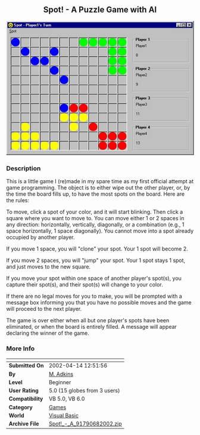 ﻿<div align="center">

## Spot\! \- A Puzzle Game with AI

<img src="PIC200268720355517.jpg">
</div>

### Description

This is a little game I (re)made in my spare time as my first official attempt at game programming. The object is to either wipe out the other player, or, by the time the board fills up, to have the most spots on the board. Here are the rules:

To move, click a spot of your color, and it will start blinking. Then click a square where you want to move to. You can move either 1 or 2 spaces in any direction: horizontally, vertically, diagonally, or a combination (e.g., 1 space horizontally, 1 space diagonally). You cannot move into a spot already occupied by another player.

If you move 1 space, you will "clone" your spot. Your 1 spot will become 2.

If you move 2 spaces, you will "jump" your spot. Your 1 spot stays 1 spot, and just moves to the new square.

If you move your spot within one space of another player's spot(s), you capture their spot(s), and their spot(s) will change to your color.

If there are no legal moves for you to make, you will be prompted with a message box informing you that you have no possible moves and the game will proceed to the next player.

The game is over either when all but one player's spots have been eliminated, or when the board is entirely filled. A message will appear declaring the winner of the game.
 
### More Info
 


<span>             |<span>
---                |---
**Submitted On**   |2002-04-14 12:51:56
**By**             |[M\. Adkins](https://github.com/Planet-Source-Code/PSCIndex/blob/master/ByAuthor/m-adkins.md)
**Level**          |Beginner
**User Rating**    |5.0 (15 globes from 3 users)
**Compatibility**  |VB 5\.0, VB 6\.0
**Category**       |[Games](https://github.com/Planet-Source-Code/PSCIndex/blob/master/ByCategory/games__1-38.md)
**World**          |[Visual Basic](https://github.com/Planet-Source-Code/PSCIndex/blob/master/ByWorld/visual-basic.md)
**Archive File**   |[Spot\!\_\-\_A\_91790682002\.zip](https://github.com/Planet-Source-Code/m-adkins-spot-a-puzzle-game-with-ai__1-35611/archive/master.zip)








